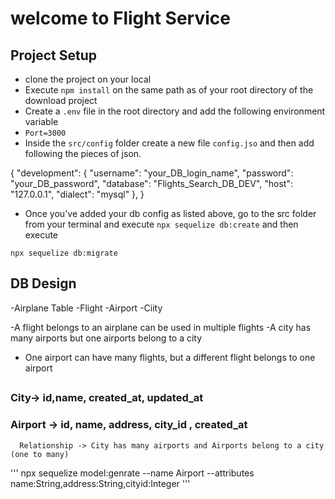 # welcome to Flight Service 

## Project Setup
- clone the project on your local
- Execute `npm install` on the same path as of your root directory of the download project
- Create a `.env` file in the root directory and add the following environment  variable 
- `Port=3000`
- Inside the `src/config` folder create a new file `config.jso` and then add following the pieces of json.

{
  "development": {
    "username": "your_DB_login_name",
    "password": "your_DB_password",
    "database": "Flights_Search_DB_DEV",
    "host": "127.0.0.1",
    "dialect": "mysql"
  }, 
}

- Once you've added your db config as listed above, go to the src folder from your terminal and execute `npx sequelize db:create`
and then execute

`npx sequelize db:migrate`



## DB Design
  -Airplane Table
  -Flight
  -Airport
  -Ciity

  -A flight belongs to an airplane can be used in multiple flights
  -A city has many airports but one airports belong to  a city
  - One airport can have many flights, but a different flight belongs to one airport

  

  ##

  ### City-> id,name, created_at, updated_at
  ### Airport -> id, name, address, city_id , created_at
      Relationship -> City has many airports and Airports belong to a city (one to many)

'''
npx sequelize model:genrate --name Airport --attributes name:String,address:String,cityid:Integer
'''
